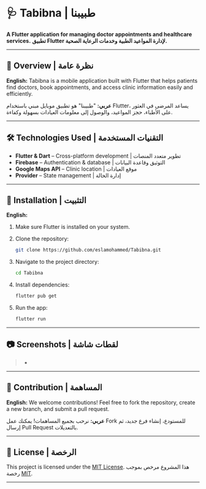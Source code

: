 # 🩺 Tabibna | طبيبنا

**A Flutter application for managing doctor appointments and healthcare services.**
**تطبيق Flutter لإدارة المواعيد الطبية وخدمات الرعاية الصحية.**

---

## 📱 Overview | نظرة عامة

**English:**
Tabibna is a mobile application built with Flutter that helps patients find doctors, book appointments, and access clinic information easily and efficiently.

**عربي:**
"طبيبنا" هو تطبيق موبايل مبني باستخدام Flutter، يساعد المرضى في العثور على الأطباء، حجز المواعيد، والوصول إلى معلومات العيادات بسهولة وكفاءة.

---

## 🛠️ Technologies Used | التقنيات المستخدمة

* **Flutter & Dart** – Cross-platform development | تطوير متعدد المنصات
* **Firebase** – Authentication & database | التوثيق وقاعدة البيانات
* **Google Maps API** – Clinic location | موقع العيادات
* **Provider** – State management | إدارة الحالة

---

## 🚀 Installation | التثبيت

**English:**

1. Make sure Flutter is installed on your system.
2. Clone the repository:

   ```bash
   git clone https://github.com/eslamohammed/Tabibna.git
   ```
3. Navigate to the project directory:

   ```bash
   cd Tabibna
   ```
4. Install dependencies:

   ```bash
   flutter pub get
   ```
5. Run the app:

   ```bash
   flutter run
   ```
---

## 📷 Screenshots | لقطات شاشة

> *
---

## 🤝 Contribution | المساهمة

**English:**
We welcome contributions! Feel free to fork the repository, create a new branch, and submit a pull request.

**عربي:**
نرحب بجميع المساهمات! يمكنك عمل Fork للمستودع، إنشاء فرع جديد، ثم إرسال Pull Request بالتعديلات.

---

## 📄 License | الرخصة

This project is licensed under the [MIT License](LICENSE).
هذا المشروع مرخص بموجب رخصة [MIT](LICENSE).

---
